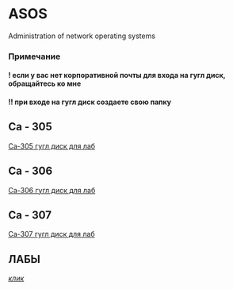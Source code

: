 # ASOS
Administration of network operating systems
### Примечание
#### ! если у вас нет корпоративной почты для входа на гугл диск, обращайтесь ко мне
#### !! при входе на гугл диск создаете свою папку

## Са - 305
<a href="https://drive.google.com/drive/folders/1WXdt_Z6G1frlMWyyYKHOEgP2XdG6piVt?usp=sharing">Са-305  гугл диск для лаб<a/>

## Са - 306
<a href="https://drive.google.com/drive/folders/1dXkocoRDKN_IcGBRQdFa4WEhJ344b1DI?usp=sharing">Са-306 гугл диск для лаб<a/>

## Са - 307
<a href="https://drive.google.com/drive/folders/1TfADCSpkCilYAR0QRNS1TF8KxZ5QDCcl?usp=sharing">Са-307 гугл диск для лаб<a/>


## ЛАБЫ

<a href="LAB">*клик*<a/>
